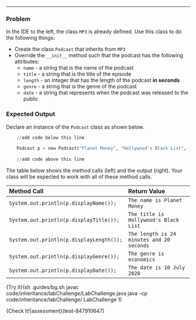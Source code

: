 ----------

### Problem

In the IDE to the left, the class `MP3` is already defined. Use this class to do the following things:
* Create the class `Podcast` that inherits from `MP3`
* Override the `__init__` method such that the podcast has the following attributes:
  * `name` - a string that is the name of the podcast
  * `title` - a string that is the title of the episode
  * `length` - an integer that has the length of the podcast **in seconds**
  * `genre` - a string that is the genre of the podcast
  * `date` - a string that represents when the podcast was released to the public
 
### Expected Output
Declare an instance of the `Podcast` class as shown below.

```python
    //add code below this line
  
    Podcast p = new Podcast("Planet Money", "Hollywood's Black List", 1460, "economics", "10 July 2020");
  
    //add code above this line   
```

The table below shows the method calls (left) and the output (right). Your class will be expected to work with all of these method calls.

|Method Call|Return Value|
|:----------|:-----------|
|`System.out.println(p.displayName());`|`The name is Planet Money`|
|`System.out.println(p.displayTitle());`|`The title is Hollywood's Black List`|
|`System.out.println(p.displayLength());`|`The length is 24 minutes and 20 seconds`|
|`System.out.println(p.displayGenre());`|`The genre is economics`|
|`System.out.println(p.displayDate());`|`The date is 10 July 2020`|

{Try it}(sh .guides/bg.sh javac code/inheritance/labChallenge/LabChallenge.java java -cp code/inheritance/labChallenge/ LabChallenge 1)

{Check It!|assessment}(test-847910647)
